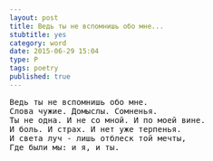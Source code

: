 ```yaml
---
layout: post
title: Ведь ты не вспомнишь обо мне...
stubtitle: yes
category: word
date: 2015-06-29 15:04
type: P
tags: poetry
published: true
---
```


<pre>
Ведь ты не вспомнишь обо мне.
Слова чужие. Домыслы. Сомненья.
Ты не одна. И не со мной. И по моей вине.
И боль. И страх. И нет уже терпенья.
И света луч - лишь отблеск той мечты,
Где были мы: и я, и ты.
</pre>
